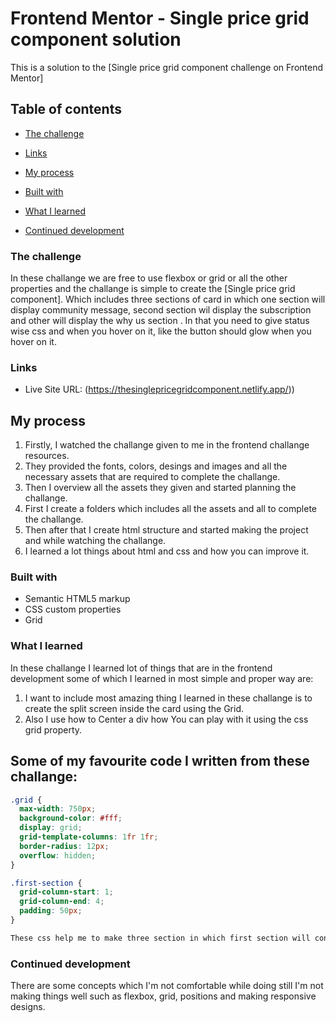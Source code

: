 # Frontend Mentor - Single price grid component solution

This is a solution to the [Single price grid component challenge on Frontend Mentor]

## Table of contents

- [The challenge](#the-challenge)

- [Links](#links)

- [My process](#my-process)

- [Built with](#built-with)

- [What I learned](#what-i-learned)

- [Continued development](#continued-development)


### The challenge

In these challange we are free to use flexbox or grid or all the other properties and the challange is simple to create the [Single price grid component].
Which includes three sections of card in which one section will display community message, second section wil display the subscription and other will display the why us section .
In that you need to give status wise css and when you hover on it, like the button should glow when you hover on it.


### Links

- Live Site URL: (https://thesinglepricegridcomponent.netlify.app/))


## My process

1. Firstly, I watched the challange given to me in the frontend challange resources.
2. They provided the fonts, colors, desings and images and all the necessary assets that are required to complete the challange.
3. Then I overview all the assets they  given and started planning the challange.
4. First I create a folders which includes all the assets and all to complete the challange.
5. Then after that I create html structure  and started making the project and while watching the challange.
6. I learned a lot things about html and css and how you can improve it.


### Built with

- Semantic HTML5 markup
- CSS custom properties
- Grid


### What I learned

In these challange I learned lot of things that are in the frontend development some of which  I learned in most simple and proper way are:

1. I want to include most amazing thing I learned in these challange is to create the split screen inside the card using the Grid.
2. Also I use how to Center a div how You can play with it using the css grid property.


## Some of my favourite code I written from these challange:

```css
.grid {
  max-width: 750px;
  background-color: #fff;
  display: grid;
  grid-template-columns: 1fr 1fr;
  border-radius: 12px;
  overflow: hidden;
}

.first-section {
  grid-column-start: 1;
  grid-column-end: 4;
  padding: 50px;
}

These css help me to make three section in which first section will contain the whole row and the below that section there are two sections will be displayed using the css grid property which will help in making the design in very simple way of the card very simple and is same like the challange in most of the perfect manner also I'm simple able to manage all the elements in these section with proper style.
```

### Continued development

There are some concepts which I'm not comfortable while doing still I'm not making things well such as flexbox, grid, positions and making responsive designs.

